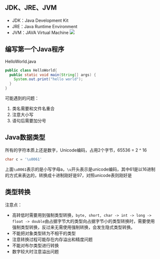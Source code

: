 ## JDK、JRE、JVM
- JDK：Java Development Kit
- JRE：Java Runtime Environment
- JVM：JAVA Virtual Machine
![](https://raysuner-image-bed.oss-cn-hangzhou.aliyuncs.com/202406290004189.png)
## 编写第一个Java程序
HelloWorld.java
```java
public class HelloWorld{
  public static void main(String[] args) {
    System.out.print("hello world");
  }
}
```
可能遇到的问题：
1. 类名需要和文件名重合
2. 注意大小写
3. 语句后需要加分号
## Java数据类型
所有的字符本质上还是数字，Unicode编码，占用2个字节，65536 = 2 ^ 16
```java
char c = '\u0061'
```
上面`\u0061`表示的是小写字母a，`\u`开头表示是unicode编码，其中61是以16进制的方式来表达的，转换成十进制刚好是97，对照unicode表则刚好是
## 类型转换
注意点：
- 高转低时需要用到强制类型转换，`byte, short, char -> int -> long -> float -> double`由占据字节大的类型向占据字节小的类型转换时，需要使用强制类型转换，反过来无需使用强制转换，会发生隐式类型转换。
- 不能把对象类型转为不相干的类型
- 注意转换过程可能存在内存溢出和精度问题
- 不能对布尔类型进行转换
- 数字较大时注意溢出问题
## 